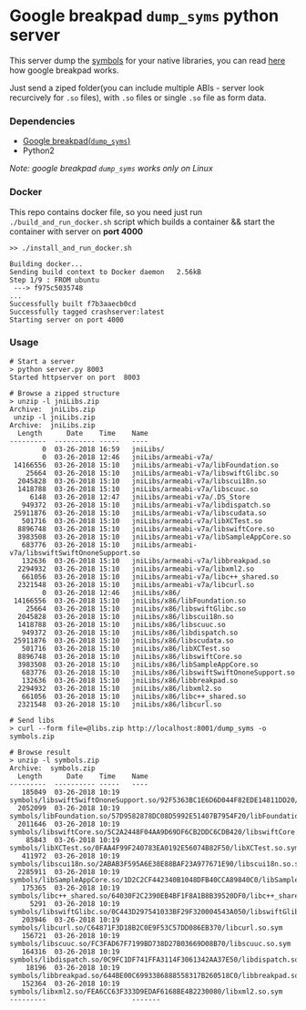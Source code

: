 # Google breakpad `dump_syms` python server

This server dump the [symbols](https://github.com/google/breakpad/blob/master/docs/getting_started_with_breakpad.md) for your native libraries, you can read [here](https://github.com/google/breakpad/blob/master/docs/getting_started_with_breakpad.md) how google breakpad works.<br/>

Just send a ziped folder(you can include multiple ABIs - server look recurcively for `.so` files), with `.so` files or single `.so` file as form data.


### Dependencies
* [Google breakpad(`dump_syms`)](https://chromium.googlesource.com/breakpad/breakpad)
* Python2

*Note: google breakpad `dump_syms` works only on Linux*

### Docker
This repo contains docker file, so you need just run `./build_and_run_docker.sh` script which builds a container && start the container with server on **port 4000**

```
>> ./install_and_run_docker.sh

Building docker...
Sending build context to Docker daemon   2.56kB
Step 1/9 : FROM ubuntu
 ---> f975c5035748
...
Successfully built f7b3aaecb0cd
Successfully tagged crashserver:latest
Starting server on port 4000
```

### Usage

```
# Start a server
> python server.py 8003
Started httpserver on port  8003

# Browse a zipped structure
> unzip -l jniLibs.zip
Archive:  jniLibs.zip
 unzip -l jniLibs.zip
Archive:  jniLibs.zip
  Length      Date    Time    Name
---------  ---------- -----   ----
        0  03-26-2018 16:59   jniLibs/
        0  03-26-2018 12:46   jniLibs/armeabi-v7a/
 14166556  03-26-2018 15:10   jniLibs/armeabi-v7a/libFoundation.so
    25664  03-26-2018 15:10   jniLibs/armeabi-v7a/libswiftGlibc.so
  2045828  03-26-2018 15:10   jniLibs/armeabi-v7a/libscui18n.so
  1418788  03-26-2018 15:10   jniLibs/armeabi-v7a/libscuuc.so
     6148  03-26-2018 12:47   jniLibs/armeabi-v7a/.DS_Store
   949372  03-26-2018 15:10   jniLibs/armeabi-v7a/libdispatch.so
 25911876  03-26-2018 15:10   jniLibs/armeabi-v7a/libscudata.so
   501716  03-26-2018 15:10   jniLibs/armeabi-v7a/libXCTest.so
  8896748  03-26-2018 15:10   jniLibs/armeabi-v7a/libswiftCore.so
  3983508  03-26-2018 15:10   jniLibs/armeabi-v7a/libSampleAppCore.so
   683776  03-26-2018 15:10   jniLibs/armeabi-v7a/libswiftSwiftOnoneSupport.so
   132636  03-26-2018 15:10   jniLibs/armeabi-v7a/libbreakpad.so
  2294932  03-26-2018 15:10   jniLibs/armeabi-v7a/libxml2.so
   661056  03-26-2018 15:10   jniLibs/armeabi-v7a/libc++_shared.so
  2321548  03-26-2018 15:10   jniLibs/armeabi-v7a/libcurl.so
        0  03-26-2018 12:46   jniLibs/x86/
 14166556  03-26-2018 15:10   jniLibs/x86/libFoundation.so
    25664  03-26-2018 15:10   jniLibs/x86/libswiftGlibc.so
  2045828  03-26-2018 15:10   jniLibs/x86/libscui18n.so
  1418788  03-26-2018 15:10   jniLibs/x86/libscuuc.so
   949372  03-26-2018 15:10   jniLibs/x86/libdispatch.so
 25911876  03-26-2018 15:10   jniLibs/x86/libscudata.so
   501716  03-26-2018 15:10   jniLibs/x86/libXCTest.so
  8896748  03-26-2018 15:10   jniLibs/x86/libswiftCore.so
  3983508  03-26-2018 15:10   jniLibs/x86/libSampleAppCore.so
   683776  03-26-2018 15:10   jniLibs/x86/libswiftSwiftOnoneSupport.so
   132636  03-26-2018 15:10   jniLibs/x86/libbreakpad.so
  2294932  03-26-2018 15:10   jniLibs/x86/libxml2.so
   661056  03-26-2018 15:10   jniLibs/x86/libc++_shared.so
  2321548  03-26-2018 15:10   jniLibs/x86/libcurl.so

# Send libs
> curl --form file=@libs.zip http://localhost:8001/dump_syms -o symbols.zip

# Browse result
> unzip -l symbols.zip
Archive:  symbols.zip
  Length      Date    Time    Name
---------  ---------- -----   ----
   185049  03-26-2018 10:19   symbols/libswiftSwiftOnoneSupport.so/92F5363BC1E6D6D044F82EDE14811DD20/libswiftSwiftOnoneSupport.so.sym
  2052099  03-26-2018 10:19   symbols/libFoundation.so/57D9582878DC08D5992E51407B7954F20/libFoundation.so.sym
  2011646  03-26-2018 10:19   symbols/libswiftCore.so/5C2A2448F04AA9D69DF6CB2DDC6CDB420/libswiftCore.so.sym
    85843  03-26-2018 10:19   symbols/libXCTest.so/0FAA4F99F240783EA0192E56074B82F50/libXCTest.so.sym
   411972  03-26-2018 10:19   symbols/libscui18n.so/2ABAB3F595A6E38E88BAF23A977671E90/libscui18n.so.sym
  2285911  03-26-2018 10:19   symbols/libSampleAppCore.so/1D2C2CF442340B1048DFB40CCA89840C0/libSampleAppCore.so.sym
   175365  03-26-2018 10:19   symbols/libc++_shared.so/64030F2C2390EB4BF1F8A1B8B39520DF0/libc++_shared.so.sym
     5291  03-26-2018 10:19   symbols/libswiftGlibc.so/0C443D297541033BF29F320004543A050/libswiftGlibc.so.sym
   203946  03-26-2018 10:19   symbols/libcurl.so/C64871F3D18B2C0E9F53C57DD086EB370/libcurl.so.sym
   156721  03-26-2018 10:19   symbols/libscuuc.so/FC3FAD67F7199BD738D27B03669D08B70/libscuuc.so.sym
   164316  03-26-2018 10:19   symbols/libdispatch.so/0C9FC1DF741FFA3114F3061342AA37E50/libdispatch.so.sym
    18196  03-26-2018 10:19   symbols/libbreakpad.so/644BE00C6993386888558317B260518C0/libbreakpad.so.sym
   152364  03-26-2018 10:19   symbols/libxml2.so/FEA6CC63F333D9EDAF6168BE4B2230080/libxml2.so.sym
---------                     -------
```





